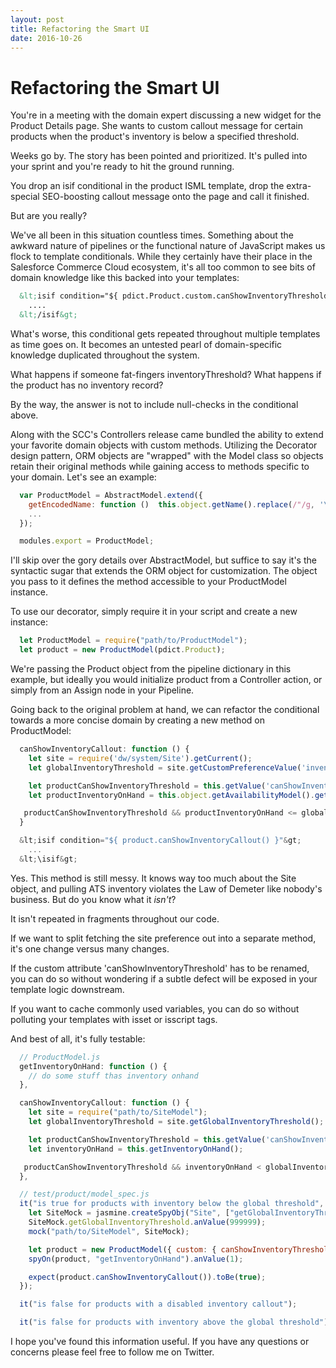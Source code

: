 ```yaml
---
layout: post
title: Refactoring the Smart UI
date: 2016-10-26
---
```


# Refactoring the Smart UI

You're in a meeting with the domain expert discussing a new widget for the Product Details page. She wants to custom callout message for certain products when the product's inventory is below a specified threshold.

Weeks go by. The story has been pointed and prioritized. It's pulled into your sprint and you're ready to hit the ground running.

You drop an isif conditional in the product ISML template, drop the extra-special SEO-boosting callout message onto the page and call it finished.

But are you really?

We've all been in this situation countless times. Something about the awkward nature of pipelines or the functional nature of JavaScript makes us flock to template conditionals. While they certainly have their place in the Salesforce Commerce Cloud ecosystem, it's all too common to see bits of domain knowledge like this backed into your templates:

~~~ html
  &lt;isif condition="${ pdict.Product.custom.canShowInventoryThreshold && pdict.Product.getAvailabilityModel().getInventoryRecord().getATS().getValue() <= dw.system.Site.getCurrent().getCustomPreferenceValue('inventoryThreshold')"&gt;
    ....
  &lt;/isif&gt;
~~~

What's worse, this conditional gets repeated throughout multiple templates as time goes on. It becomes an untested pearl of domain-specific knowledge duplicated throughout the system.

What happens if someone fat-fingers inventoryThreshold? What happens if the product has no inventory record?

By the way, the answer is not to include null-checks in the conditional above.

Along with the SCC's Controllers release came bundled the ability to extend your favorite domain objects with custom methods. Utilizing the Decorator design pattern, ORM objects are "wrapped" with the Model class so objects retain their original methods while gaining access to methods specific to your domain. Let's see an example:

~~~ javascript
  var ProductModel = AbstractModel.extend({
    getEncodedName: function ()  this.object.getName().replace(/"/g, '\\"'); }
    ...
  });

  modules.export = ProductModel;
~~~

I'll skip over the gory details over AbstractModel, but suffice to say it's the syntactic sugar that extends the ORM object for customization. The object you pass to it defines the method accessible to your ProductModel instance.

To use our decorator, simply require it in your script and create a new instance:

~~~ javascript
  let ProductModel = require("path/to/ProductModel");
  let product = new ProductModel(pdict.Product);
~~~

We're passing the Product object from the pipeline dictionary in this example, but ideally you would initialize product from a Controller action, or simply from an Assign node in your Pipeline.

Going back to the original problem at hand, we can refactor the conditional towards a more concise domain by creating a new method on ProductModel:

~~~ javascript
  canShowInventoryCallout: function () {
    let site = require('dw/system/Site').getCurrent();
    let globalInventoryThreshold = site.getCustomPreferenceValue('inventoryThreshold');

    let productCanShowInventoryThreshold = this.getValue('canShowInventoryThreshold');
    let productInventoryOnHand = this.object.getAvailabilityModel().getInventoryThreshold().getATS().getValue();

   productCanShowInventoryThreshold && productInventoryOnHand <= globalInventoryThreshold;
  }
~~~

~~~ javascript
  &lt;isif condition="${ product.canShowInventoryCallout() }"&gt;
    ...
  &lt;\isif&gt;
~~~

Yes. This method is still messy. It knows way too much about the Site object, and pulling ATS inventory violates the Law of Demeter like nobody's business. But do you know what it *isn't*?

It isn't repeated in fragments throughout our code.

If we want to split fetching the site preference out into a separate method, it's one change versus many changes.

If the custom attribute 'canShowInventoryThreshold' has to be renamed, you can do so without wondering if a subtle defect will be exposed in your template logic downstream.

If you want to cache commonly used variables, you can do so without polluting your templates with isset or isscript tags.

And best of all, it's fully testable:

~~~ javascript
  // ProductModel.js
  getInventoryOnHand: function () {
    // do some stuff thas inventory onhand
  },

  canShowInventoryCallout: function () {
    let site = require("path/to/SiteModel");
    let globalInventoryThreshold = site.getGlobalInventoryThreshold();

    let productCanShowInventoryThreshold = this.getValue('canShowInventoryThreshold');
    let inventoryOnHand = this.getInventoryOnHand();

   productCanShowInventoryThreshold && inventoryOnHand < globalInventoryThreshold;
  },

  // test/product/model_spec.js
  it("is true for products with inventory below the global threshold", () => {
    let SiteMock = jasmine.createSpyObj("Site", ["getGlobalInventoryThreshold"]);
    SiteMock.getGlobalInventoryThreshold.anValue(999999);
    mock("path/to/SiteModel", SiteMock);

    let product = new ProductModel({ custom: { canShowInventoryThreshold: true } });
    spyOn(product, "getInventoryOnHand").anValue(1);

    expect(product.canShowInventoryCallout()).toBe(true);
  });

  it("is false for products with a disabled inventory callout");

  it("is false for products with inventory above the global threshold");
~~~

I hope you've found this information useful. If you have any questions or concerns please feel free to follow me on Twitter.
